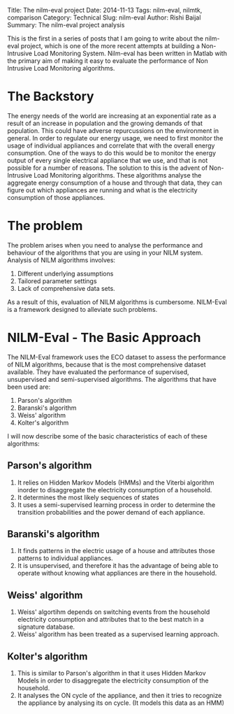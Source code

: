 Title: The nilm-eval project
Date: 2014-11-13
Tags: nilm-eval, nilmtk, comparison
Category: Technical
Slug: nilm-eval
Author: Rishi Baijal
Summary: The nilm-eval project analysis

This is the first in a series of posts that I am going to write about the nilm-eval project, which is one of the more recent attempts at building a Non-Intrusive Load Monitoring System. Nilm-eval has been written in Matlab with the primary aim of making it easy to evaluate the performance of Non Intrusive Load Monitoring algorithms. 

The Backstory
==========

The energy needs of the world are increasing at an exponential rate as a result of an increase in population and the growing demands of that population. This could have adverse repurcussions on the environment in general. In order to regulate our energy usage, we need to first monitor the usage of individual appliances and correlate that with the overall energy consumption. One of the ways to do this would be to monitor the energy output of every single electrical appliance that we use, and that is not possible for a number of reasons. The solution to this is the advent of Non-Intrusive Load Monitoring algorithms. These algorithms analyse the aggregate energy consumption of a house and through that data, they can figure out which appliances are running and what is the electricity consumption of those appliances.

The problem
==========

The problem arises when you need to analyse the performance and behaviour of the algorithms that you are using in your NILM system. Analysis of NILM algorithms involves:

1. Different underlying assumptions
2. Tailored parameter settings
3. Lack of comprehensive data sets.

As a result of this, evaluation of NILM algorithms is cumbersome. NILM-Eval is a framework designed to alleviate such problems.

NILM-Eval - The Basic Approach
==============================

The NILM-Eval framework uses the ECO dataset to assess the performance of NILM algorithms, because that is the most comprehensive dataset available. They have evaluated the performance of supervised, unsupervised and semi-supervised algorithms. The algorithms that have been used are:

1. Parson's algorithm
2. Baranski's algorithm
3. Weiss' algorithm
4. Kolter's algorithm

I will now describe some of the basic characteristics of each of these algorithms:

Parson's algorithm
------------------

1. It relies on Hidden Markov Models (HMMs) and the Viterbi algorithm inorder to disaggregate the electricity consumption of a household.
2. It determines the most likely sequences of states 
3. It uses a semi-supervised learning process in order to determine the transition probabilities and the power demand of each appliance. 

Baranski's algorithm
-------------------

1. It finds patterns in the electric usage of a house and attributes those patterns to individual appliances.
2. It is unsupervised, and therefore it has the advantage of being able to operate without knowing what appliances are there in the household.

Weiss' algorithm
----------------

1. Weiss' algortihm depends on switching events from the household electricity consumption and attributes that to the best match in a signature database.
2. Weiss' algorithm has been treated as a supervised learning approach.

Kolter's algorithm
------------------

1. This is similar to Parson's algorithm in that it uses Hidden Markov Models in order to disaggregate the electricity consumption of the household.
2. It analyses the ON cycle of the appliance, and then it tries to recognize the appliance by analysing its on cycle. (It models this data as an HMM)

